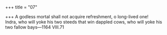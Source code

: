 +++
title = "07"

+++
A godless mortal shall not acquire refreshment, o long-lived one!  
Indra, who will yoke his two steeds that win dappled cows, who will yoke  his two fallow bays—1164 VIII.71  